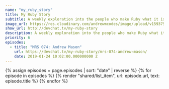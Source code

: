 ```yaml
---
name: "my_ruby_story"
title: My Ruby Story
subtitle: A weekly exploration into the people who make Ruby what it is.
image_url: https://res.cloudinary.com/andrewmcodes/image/upload/v1593758052/podcasts/my-ruby-story.jpg
show_url: http://devchat.tv/my-ruby-story
description: A weekly exploration into the people who make Ruby what it is.
priority: 6
episodes:
  - title: "MRS 074: Andrew Mason"
    url: https://devchat.tv/my-ruby-story/mrs-074-andrew-mason/
    date: 2019-01-24 10:02:00.000000000 Z
---
```


{% assign episodes = page.episodes | sort: "date" | reverse %}
{% for episode in episodes %}
{% render "shared/list_item", url: episode.url, text: episode.title %}
{% endfor %}
